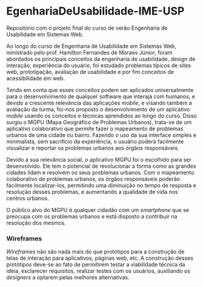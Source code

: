 # EgenhariaDeUsabilidade-IME-USP
Repositório com o projeto final do curso de verão Engenharia de Usabilidade em Sistemas Web.


Ao longo do curso de Engenharia de Usabilidade em Sistemas Web, ministrado pelo prof. Hamilton Fernandes de Moraes Júnior, foram abordados os principais conceitos da engenharia de usabilidade, design de interação, experiência do usuário, foi estudado problemas típicos de sites web, prototipação, avaliação de usabilidade e por fim conceitos de acessibilidade em web.

Tendo em conta que esses conceitos podem ser aplicados universalmente para o desenvolvimento de qualquer software que interaja com humanos, e devido a crescente relevância das aplicações _mobile_, e visando também a avaliação da turma, foi-nos proposto o desenvolvimento de um aplicativo _mobile_ usando os conceitos e técnicas aprendidos ao longo do curso. Disso surgiu o MGPU (Mapa Geográfico de Problemas Urbanos), trata-se de um aplicativo colaborativo que permite fazer o mapeamento de problemas urbanos de uma cidade ou bairro. Fazendo o uso da sua interface simples e minimalista, sem sacrifício da experiência, o usuário poderá facilmente visualizar e reportar os problemas urbanos aos órgãos responsáveis.

Devido a sua relevância social, o aplicativo MGPU foi o escolhido para ser desenvolvido. Ele tem o potencial de revolucionar a forma como as grandes cidades lidam e resolvem os seus problemas urbanos. Com o mapeamento colaborativo de problemas urbanos, os órgãos responsáveis poderão facilmente localizar-los, permitindo uma diminuição no tempo de resposta e resolução desses problemas, e aumentando a qualidade de vida nos centros urbanos.

O público alvo do MGPU é qualquer cidadão com um *smartphone* que se preocupa com os problemas urbanos e está disposto a contribuir na resolução dos mesmos.

### Wireframes

_Wireframes_ não são nada mais do que protótipos para a construção de telas de interação para aplicativos, páginas web, etc. A construção desses protótipos deve-se ao fato de permitirem testar a viabilidade técnica da ideia, esclarecer requisitos, realizar testes com os usuários, auxiliando os _designers_ a optarem pelas melhores alternativas.
